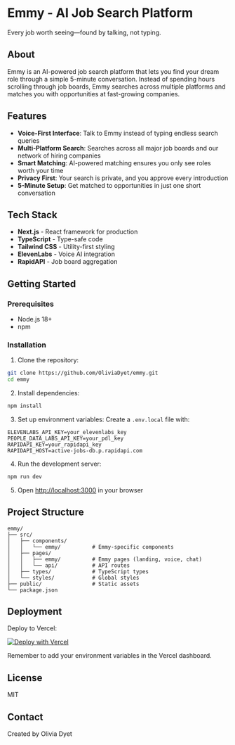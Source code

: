 # Emmy - AI Job Search Platform

Every job worth seeing—found by talking, not typing.

## About

Emmy is an AI-powered job search platform that lets you find your dream role through a simple 5-minute conversation. Instead of spending hours scrolling through job boards, Emmy searches across multiple platforms and matches you with opportunities at fast-growing companies.

## Features

- **Voice-First Interface**: Talk to Emmy instead of typing endless search queries
- **Multi-Platform Search**: Searches across all major job boards and our network of hiring companies
- **Smart Matching**: AI-powered matching ensures you only see roles worth your time
- **Privacy First**: Your search is private, and you approve every introduction
- **5-Minute Setup**: Get matched to opportunities in just one short conversation

## Tech Stack

- **Next.js** - React framework for production
- **TypeScript** - Type-safe code
- **Tailwind CSS** - Utility-first styling
- **ElevenLabs** - Voice AI integration
- **RapidAPI** - Job board aggregation

## Getting Started

### Prerequisites

- Node.js 18+
- npm

### Installation

1. Clone the repository:
```bash
git clone https://github.com/OliviaDyet/emmy.git
cd emmy
```

2. Install dependencies:
```bash
npm install
```

3. Set up environment variables:
Create a `.env.local` file with:
```env
ELEVENLABS_API_KEY=your_elevenlabs_key
PEOPLE_DATA_LABS_API_KEY=your_pdl_key
RAPIDAPI_KEY=your_rapidapi_key
RAPIDAPI_HOST=active-jobs-db.p.rapidapi.com
```

4. Run the development server:
```bash
npm run dev
```

5. Open [http://localhost:3000](http://localhost:3000) in your browser

## Project Structure

```
emmy/
├── src/
│   ├── components/
│   │   └── emmy/          # Emmy-specific components
│   ├── pages/
│   │   ├── emmy/          # Emmy pages (landing, voice, chat)
│   │   └── api/           # API routes
│   ├── types/             # TypeScript types
│   └── styles/            # Global styles
├── public/                # Static assets
└── package.json
```

## Deployment

Deploy to Vercel:

[![Deploy with Vercel](https://vercel.com/button)](https://vercel.com/new/clone?repository-url=https://github.com/OliviaDyet/emmy)

Remember to add your environment variables in the Vercel dashboard.

## License

MIT

## Contact

Created by Olivia Dyet
